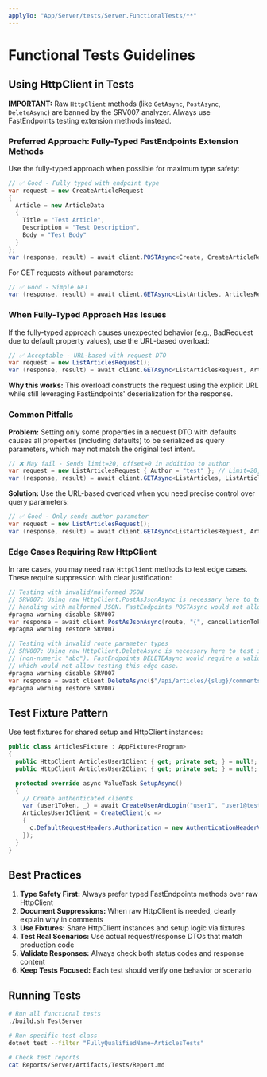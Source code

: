 ```yaml
---
applyTo: "App/Server/tests/Server.FunctionalTests/**"
---
```


# Functional Tests Guidelines

## Using HttpClient in Tests

**IMPORTANT:** Raw `HttpClient` methods (like `GetAsync`, `PostAsync`, `DeleteAsync`) are banned by the SRV007 analyzer. Always use FastEndpoints testing extension methods instead.

### Preferred Approach: Fully-Typed FastEndpoints Extension Methods

Use the fully-typed approach when possible for maximum type safety:

```csharp
// ✅ Good - Fully typed with endpoint type
var request = new CreateArticleRequest
{
  Article = new ArticleData
  {
    Title = "Test Article",
    Description = "Test Description",
    Body = "Test Body"
  }
};
var (response, result) = await client.POSTAsync<Create, CreateArticleRequest, ArticleResponse>(request);
```

For GET requests without parameters:
```csharp
// ✅ Good - Simple GET
var (response, result) = await client.GETAsync<ListArticles, ArticlesResponse>();
```

### When Fully-Typed Approach Has Issues

If the fully-typed approach causes unexpected behavior (e.g., BadRequest due to default property values), use the URL-based overload:

```csharp
// ✅ Acceptable - URL-based with request DTO
var request = new ListArticlesRequest();
var (response, result) = await client.GETAsync<ListArticlesRequest, ArticlesResponse>("/api/articles?tag=test", request);
```

**Why this works:** This overload constructs the request using the explicit URL while still leveraging FastEndpoints' deserialization for the response.

### Common Pitfalls

**Problem:** Setting only some properties in a request DTO with defaults causes all properties (including defaults) to be serialized as query parameters, which may not match the original test intent.

```csharp
// ❌ May fail - Sends limit=20, offset=0 in addition to author
var request = new ListArticlesRequest { Author = "test" }; // Limit=20, Offset=0 are defaults
var (response, result) = await client.GETAsync<ListArticles, ListArticlesRequest, ArticlesResponse>(request);
```

**Solution:** Use the URL-based overload when you need precise control over query parameters:

```csharp
// ✅ Good - Only sends author parameter
var request = new ListArticlesRequest();
var (response, result) = await client.GETAsync<ListArticlesRequest, ArticlesResponse>("/api/articles?author=test", request);
```

### Edge Cases Requiring Raw HttpClient

In rare cases, you may need raw `HttpClient` methods to test edge cases. These require suppression with clear justification:

```csharp
// Testing with invalid/malformed JSON
// SRV007: Using raw HttpClient.PostAsJsonAsync is necessary here to test deserialization error
// handling with malformed JSON. FastEndpoints POSTAsync would not allow sending invalid JSON.
#pragma warning disable SRV007
var response = await client.PostAsJsonAsync(route, "{", cancellationToken);
#pragma warning restore SRV007
```

```csharp
// Testing with invalid route parameter types
// SRV007: Using raw HttpClient.DeleteAsync is necessary here to test invalid comment ID format
// (non-numeric "abc"). FastEndpoints DELETEAsync would require a valid DeleteCommentRequest with int Id,
// which would not allow testing this edge case.
#pragma warning disable SRV007
var response = await client.DeleteAsync($"/api/articles/{slug}/comments/abc", cancellationToken);
#pragma warning restore SRV007
```

## Test Fixture Pattern

Use test fixtures for shared setup and HttpClient instances:

```csharp
public class ArticlesFixture : AppFixture<Program>
{
  public HttpClient ArticlesUser1Client { get; private set; } = null!;
  public HttpClient ArticlesUser2Client { get; private set; } = null!;

  protected override async ValueTask SetupAsync()
  {
    // Create authenticated clients
    var (user1Token, _) = await CreateUserAndLogin("user1", "user1@test.com", "password123");
    ArticlesUser1Client = CreateClient(c =>
    {
      c.DefaultRequestHeaders.Authorization = new AuthenticationHeaderValue("Token", user1Token);
    });
  }
}
```

## Best Practices

1. **Type Safety First:** Always prefer typed FastEndpoints methods over raw HttpClient
2. **Document Suppressions:** When raw HttpClient is needed, clearly explain why in comments
3. **Use Fixtures:** Share HttpClient instances and setup logic via fixtures
4. **Test Real Scenarios:** Use actual request/response DTOs that match production code
5. **Validate Responses:** Always check both status codes and response content
6. **Keep Tests Focused:** Each test should verify one behavior or scenario

## Running Tests

```bash
# Run all functional tests
./build.sh TestServer

# Run specific test class
dotnet test --filter "FullyQualifiedName~ArticlesTests"

# Check test reports
cat Reports/Server/Artifacts/Tests/Report.md
```
